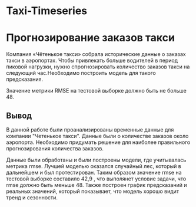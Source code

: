 # Taxi-Timeseries
# Прогнозирование заказов такси

Компания «Чётенькое такси» собрала исторические данные о заказах такси в аэропортах. Чтобы привлекать больше водителей в период пиковой нагрузки, нужно спрогнозировать количество заказов такси на следующий час.Необходимо построить модель для такого предсказания.

Значение метрики RMSE на тестовой выборке должно быть не больше 48.

## Вывод
В данной работе были проанализированы временные данные для компании "Четенькое такси". Данные были о количестве заказов около аэропорта. Необходимо придумать решение для наиболее правильного прогнозирования количества заказов.

Данные были обработаны и были построены модели, где учитывалась метрика rmse. Лучшей моделью оказался случайный лес, который в дальнейшем и был протестирован. Таким образом значение rmse на тестовой выборке составило 42,9 , что выполянет условие задачи, что rmse должно быть меньше 48. Также построен график предсказаний и реальных значений, который показывает, что модель хорошо видит тренд и сезонности.
